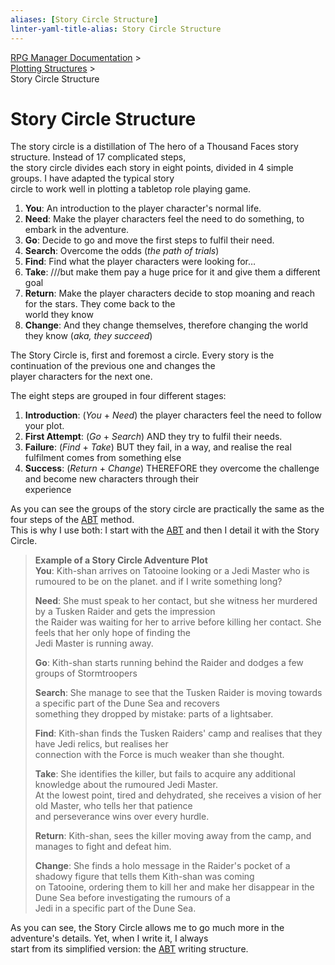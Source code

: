 ```yaml
---
aliases: [Story Circle Structure]
linter-yaml-title-alias: Story Circle Structure
---
```

[RPG Manager Documentation](../index.md) >  
[Plotting Structures](0-index.md) >  
Story Circle Structure

# Story Circle Structure

The story circle is a distillation of The hero of a Thousand Faces story structure. Instead of 17 complicated steps,  
the story circle divides each story in eight points, divided in 4 simple groups. I have adapted the typical story  
circle to work well in plotting a tabletop role playing game.

1. **You**: An introduction to the player character's normal life.
2. **Need**: Make the player characters feel the need to do something, to embark in the adventure.
3. **Go**: Decide to go and move the first steps to fulfil their need.
4. **Search**: Overcome the odds (*the path of trials*)
5. **Find**: Find what the player characters were looking for…
6. **Take**: ///but make them pay a huge price for it and give them a different goal
7. **Return**: Make the player characters decide to stop moaning and reach for the stars. They come back to the  
world they know
8. **Change**: And they change themselves, therefore changing the world they know (*aka, they succeed*)

The Story Circle is, first and foremost a circle. Every story is the continuation of the previous one and changes the  
player characters for the next one.

The eight steps are grouped in four different stages:

1. **Introduction**: (*You* + *Need*) the player characters feel the need to follow your plot.
2. **First Attempt**: (*Go* + *Search*) AND they try to fulfil their needs.
3. **Failure**: (*Find* + *Take*) BUT they fail, in a way, and realise the real fulfilment comes from something else
4. **Success**: (*Return* + *Change*) THEREFORE they overcome the challenge and become new characters through their  
experience

As you can see the groups of the story circle are practically the same as the four steps of the [ABT](ABT.md) method.  
This is why I use both: I start with the [ABT](ABT.md) and then I detail it with the Story Circle.

> **Example of a Story Circle Adventure Plot**  
> **You**: Kith-shan arrives on Tatooine looking or a Jedi Master who is  
	rumoured to be on the planet. and if I write something long?
>
> **Need**: She must speak to her contact, but she witness her murdered by a Tusken Raider and gets the impression  
> the Raider was waiting for her to arrive before killing her contact. She feels that her only hope of finding the  
> Jedi Master is running away.
>
> **Go**: Kith-shan starts running behind the Raider and dodges a few groups of Stormtroopers
>
> **Search**: She manage to see that the Tusken Raider is moving towards a specific part of the Dune Sea and recovers  
> something they dropped by mistake: parts of a lightsaber.
>
> **Find**: Kith-shan finds the Tusken Raiders' camp and realises that they have Jedi relics, but realises her  
> connection with the Force is much weaker than she thought.
>
> **Take**: She identifies the killer, but fails to acquire any additional knowledge about the rumoured Jedi Master.  
> At the lowest point, tired and dehydrated, she receives a vision of her old Master, who tells her that patience  
> and perseverance wins over every hurdle.
>
> **Return**: Kith-shan, sees the killer moving away from the camp, and manages to fight and defeat him.
>
> **Change**: She finds a holo message in the Raider's pocket of a shadowy figure that tells them Kith-shan was coming  
> on Tatooine, ordering them to kill her and make her disappear in the Dune Sea before investigating the rumours of a  
> Jedi in a specific part of the Dune Sea.

As you can see, the Story Circle allows me to go much more in the adventure's details. Yet, when I write it, I always  
start from its simplified version: the [ABT](ABT.md) writing structure.
